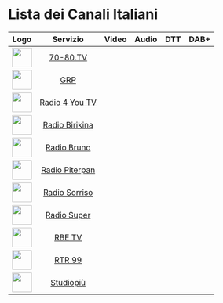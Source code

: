 <h1>Lista dei Canali Italiani</h1>

|Logo|Servizio|Video|Audio|DTT|DAB+|
|:-:|:-:|:-:|:-:|:-:|:-:|
|<img width="40" src="https://lh7-rt.googleusercontent.com/sheetsz/AHOq17GG-r_UkQ4Hnhu0YNAjBIFLLd_PAuM9Cr9zGc3xOzqcrO8LMYyDrsCiYw3mR5lQDTeX7DphUgOX-iS6ns52MwtMoqi7j64CLTb5crcUPYsCp-a7yvcK95cLSUA48AMn6LucmCnjuUOrBJVtu7dL_Q=w60-h47?key=v85LTXTW4LJW_2wEv2CzGw"/>|[70-80.TV]()|[]()|[]()|||
|<img width="40" src="https://lh7-rt.googleusercontent.com/sheetsz/AHOq17EtM2gYUVXgK_RLS2TDb8_XB_Xa6CNEJb1XHeTUOCWsmbHojgeScm_TU7VlnTJqNThlsuTd8c_XULLGDj0dUvBocJApRDW34VpUjmLgTQ-m78FpYHchY6MBwU6OcgAuZmZzPmO9AEpN3OmFWoPp9Q=w60-h47?key=v85LTXTW4LJW_2wEv2CzGw"/>|[GRP]()|[]()|[]()|||
|<img width="40" src="https://lh7-rt.googleusercontent.com/sheetsz/AHOq17EmvoqBmpy7MNgqSY31qMuuE3j-BH8vNhkvKpMY2rtUVNd0ynByWLBUuLWg5hortHZ19r4AzxJn91YPfQ3bAjO-G9XdMZXw2o7oOa6aNzpdVR599n_-oHfDwTlML0H_cyknmU2QW6I6ttklPR9X=w60-h47?key=v85LTXTW4LJW_2wEv2CzGw"/>|[Radio 4 You TV]()|[]()|[]()|||
|<img width="40" src="https://lh7-rt.googleusercontent.com/sheetsz/AHOq17HNY7QTRYKR_Doe6owvLIlr92XGTqFuAek4T_zU9obLOLrGOyJV2GqKlpOevFPVPqMmVrRa4csvv8zLPjv38FCQU-Bkz2C2wNkSiClau44DF17d2gWZWkkc0jYz3qLWkDg0xlB8meWvGprSSzOHDw=w60-h47?key=v85LTXTW4LJW_2wEv2CzGw"/>|[Radio Birikina]()|[]()|[]()|||
|<img width="40" src="https://lh7-rt.googleusercontent.com/sheetsz/AHOq17EYqjHJeRSLX72WsAbgpT-2kJUQN3hUpJnsJScrRkqk2fzWanFzZU9eNSo0zuiFhYIinC9Yk2nNrCWqdVPOmHzYlHGQROALfoWei4qPgnQBLIbfAClK-zU8t_WLmxSzbLbqWXYISNYWZCycLpBofg=w60-h47?key=v85LTXTW4LJW_2wEv2CzGw"/>|[Radio Bruno]()|[]()|[]()|||
|<img width="40" src=""/>|[Radio Piterpan]()|[]()|[]()|||
|<img width="40" src=""/>|[Radio Sorriso]()|[]()|[]()|||
|<img width="40" src="https://lh7-rt.googleusercontent.com/sheetsz/AHOq17EEYxP5N3l_Sch5_7k9IllMyB7tX1sbRz4JNUw1Etz-E1IG2NgEkJ3yttgvlEbfhmOhLcYkb4yWiGi9wDrst-cG7eH7v7SlVCU6uRa_S75pHQBvIajLXJNz2KWApog4=w60-h47?key=QHidgUTPO8k4o-7-xw0jWg"/>|[Radio Super]()|[]()|[]()|||
|<img width="40" src="https://lh7-rt.googleusercontent.com/sheetsz/AHOq17ETjAMgUFpe4p13nTAq-5L5yuksqPO0DSI7L0O1Tl6tctA1H4sf7LZs6sp_zhCmUDIjQ5f8MHRUC9by9JSwzv6UoYvhpAvIJsxHDKOJmCH7U1AAZf8nttO_zxxm1rluk37txtOpb8M8AAMdZA=w60-h47?key=v85LTXTW4LJW_2wEv2CzGw"/>|[RBE TV]()|[]()|[]()|||
|<img width="40" src="https://lh7-rt.googleusercontent.com/sheetsz/AHOq17GCvMCXTQV7ov5H8oALo7DDwIy54dna5BcW7rH1Z5I7B_buz-slkUsUx2LCBcqfDvKQN0l5hohLhtozIDz-BopFscH2iZcpMKHBi31Ztpec-9sLEzn15mUq50d1Joc=w60-h47?key=QHidgUTPO8k4o-7-xw0jWg"/>|[RTR 99]()|[]()|[]()|||
|<img width="40" src="https://lh7-rt.googleusercontent.com/sheetsz/AHOq17GV8-cvUtjGdsL5a_wFilSb0O5xi5gZJK_aNkPKSAoNYtESqqw5vrYyUmZL56N4Miw5j8Aw28BQXVhd6YbKYV-piBBwdFaCB8jiKCAw89vIiybBmtOGjHlkBylLxGXaobgcxyBR_YqkCJHYdT4XnQ=w60-h47?key=QHidgUTPO8k4o-7-xw0jWg"/>|[Studiopiù]()|[]()|[]()|||
